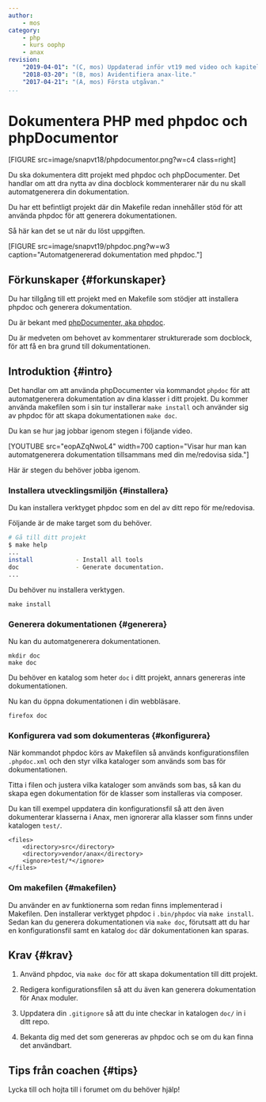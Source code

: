 ```yaml
---
author:
    - mos
category:
    - php
    - kurs oophp
    - anax
revision:
    "2019-04-01": "(C, mos) Uppdaterad inför vt19 med video och kapitelstruktur."
    "2018-03-20": "(B, mos) Avidentifiera anax-lite."
    "2017-04-21": "(A, mos) Första utgåvan."
...
```

Dokumentera PHP med phpdoc och phpDocumentor
==================================

[FIGURE src=image/snapvt18/phpdocumentor.png?w=c4 class=right]

Du ska dokumentera ditt projekt med phpdoc och phpDocumenter. Det handlar om att dra nytta av dina docblock kommenterarer när du nu skall automatgenerera din dokumentation.

Du har ett befintligt projekt där din Makefile redan innehåller stöd för att använda phpdoc för att generera dokumentationen.

<!--more-->

Så här kan det se ut när du löst uppgiften.

[FIGURE src=image/snapvt19/phpdoc.png?w=w3 caption="Automatgenererad dokumentation med phpdoc."]



Förkunskaper {#forkunskaper}
-----------------------

Du har tillgång till ett projekt med en Makefile som stödjer att installera phpdoc och generera dokumentation.

Du är bekant med [phpDocumenter, aka phpdoc](https://www.phpdoc.org/).

Du är medveten om behovet av kommentarer strukturerade som docblock, för att få en bra grund till dokumentationen.



Introduktion {#intro}
-----------------------

Det handlar om att använda phpDocumenter via kommandot `phpdoc` för att automatgenerera dokumentation av dina klasser i ditt projekt. Du kommer använda makefilen som i sin tur installerar `make install` och använder sig av phpdoc för att skapa dokumentationen `make doc`.

Du kan se hur jag jobbar igenom stegen i följande video.

[YOUTUBE src="eopAZqNwoL4" width=700 caption="Visar hur man kan automatgenerera dokumentation tillsammans med din me/redovisa sida."]

Här är stegen du behöver jobba igenom.



### Installera utvecklingsmiljön {#installera}

Du kan installera verktyget phpdoc som en del av ditt repo för me/redovisa.

Följande är de make target som du behöver. 

```bash
# Gå till ditt projekt
$ make help
...
install            - Install all tools
doc                - Generate documentation.
...
```

Du behöver nu installera verktygen.

```text
make install
```



### Generera dokumentationen {#generera}

Nu kan du automatgenerera dokumentationen.

```text
mkdir doc
make doc
```

Du behöver en katalog som heter `doc` i ditt projekt, annars genereras inte dokumentationen.

Nu kan du öppna dokumentationen i din webbläsare.

```text
firefox doc
```



### Konfigurera vad som dokumenteras {#konfigurera}

När kommandot phpdoc körs av Makefilen så används konfigurationsfilen `.phpdoc.xml` och den styr vilka kataloger som används som bas för dokumentationen.

Titta i filen och justera vilka kataloger som används som bas, så kan du skapa egen dokumentation för de klasser som installeras via composer.

Du kan till exempel uppdatera din konfigurationsfil så att den även dokumenterar klasserna i Anax, men ignorerar alla klasser som finns under katalogen `test/`.

```text
<files>
    <directory>src</directory>
    <directory>vendor/anax</directory>
    <ignore>test/*</ignore>
</files>
```


### Om makefilen {#makefilen}

Du använder en av funktionerna som redan finns implementerad i Makefilen. Den installerar verktyget phpdoc i `.bin/phpdoc` via `make install`. Sedan kan du generera dokumentationen via `make doc`, förutsatt att du har en konfigurationsfil samt en katalog `doc` där dokumentationen kan sparas.



Krav {#krav}
-----------------------

1. Använd phpdoc, via `make doc` för att skapa dokumentation till ditt projekt.

1. Redigera konfigurationsfilen så att du även kan generera dokumentation för Anax moduler.

1. Uppdatera din `.gitignore` så att du inte checkar in katalogen `doc/` in i ditt repo.

1. Bekanta dig med det som genereras av phpdoc och se om du kan finna det användbart.



Tips från coachen {#tips}
-----------------------

Lycka till och hojta till i forumet om du behöver hjälp!
